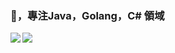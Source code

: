 ### 👋，專注Java，Golang，C# 領域
<a href="https://github.com/wuwtao/tech">
  <img align="left" src="https://github-readme-stats.vercel.app/api?username=wuwtao&show_icons=true" />
</a>
<a href="#" style="cursor: default;">
  <img align="left" src="https://github-readme-stats.vercel.app/api/top-langs/?username=wuwtao&hide=html,thrift" />
</a>

<!--
**wuwtao/wuwtao** is a ✨ _special_ ✨ repository because its `README.md` (this file) appears on your GitHub profile.

Here are some ideas to get you started:

- 🔭 I’m currently working on ...
- 🌱 I’m currently learning ...
- 👯 I’m looking to collaborate on ...
- 🤔 I’m looking for help with ...
- 💬 Ask me about ...
- 📫 How to reach me: ...
- 😄 Pronouns: ...
- ⚡ Fun fact: ...
-->
